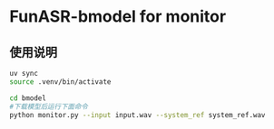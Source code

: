 # FunASR-bmodel for monitor

## 使用说明

```sh
uv sync
source .venv/bin/activate

cd bmodel
#下载模型后运行下面命令
python monitor.py --input input.wav --system_ref system_ref.wav 
```
